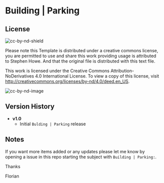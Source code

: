 ﻿# Building | Parking

## License
![cc-by-nd-shield](https://img.shields.io/badge/License-CC%20BY--ND%204.0-lightgrey.svg)


Please note this Template is distributed under a creative commons license, you are permitted to use and share this work providing usage is attributed to Stephen Howe. And that the original file is distributed with this text file.

This work is licensed under the Creative Commons Attribution-NoDerivatives 4.0 International License. To view a copy of this license, visit <http://creativecommons.org/licenses/by-nd/4.0/deed.en_US>.

![cc-by-nd-image](https://licensebuttons.net/l/by-nd/4.0/88x31.png)

## Version History

* **v1.0**
  * Initial `Bulding | Parking` release

## Notes

If you want more items added or any updates please let me know by opening a issue in this repo starting the subject with `Building | Parking:`.

Thanks

Florian
